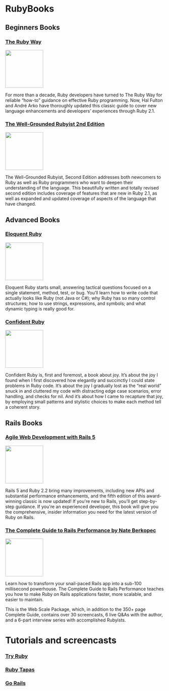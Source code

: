 # RubyBooks

**Beginners Books**
----
### [The Ruby Way](https://doc.lagout.org/programmation/Ruby/The%20Ruby%20Way%20%283rd%20ed.%29%20%5BFulton%20%26%20Arko%202015-03-13%5D.pdf)

<img src="http://www.informit.com/ShowCover.aspx?isbn=0321714636" width="120px"/>

For more than a decade, Ruby developers have turned to The Ruby Way for reliable “how-to” guidance on effective Ruby programming. Now, Hal Fulton and André Arko have thoroughly updated this classic guide to cover new language enhancements and developers’ experiences through Ruby 2.1.

### [The Well-Grounded Rubyist 2nd Edition](http://docdro.id/Fj3c4ZU)

<img src="https://hsto.org/getpro/habr/post_images/0fa/e48/c1b/0fae48c1ba9ce6380459402a49c67f54.jpg" width="120px"/>

The Well-Grounded Rubyist, Second Edition addresses both newcomers to Ruby as well as Ruby programmers who want to deepen their understanding of the language. This beautifully written and totally revised second edition includes coverage of features that are new in Ruby 2.1, as well as expanded and updated coverage of aspects of the language that have changed.

**Advanced Books**
---
### [Eloquent Ruby](http://www.r-5.org/files/books/computers/languages/ruby/main/Russ_Olsen-Eloquent_Ruby-EN.pdf)

<img src="https://images-na.ssl-images-amazon.com/images/I/41KtNo1H-DL._SX380_BO1,204,203,200_.jpg" width="120px"/>

Eloquent Ruby starts small, answering tactical questions focused on a single statement, method, test, or bug. You’ll learn how to write code that actually looks like Ruby (not Java or C#); why Ruby has so many control structures; how to use strings, expressions, and symbols; and what dynamic typing is really good for.

### [Confident Ruby](http://docdro.id/4jRCVeg)

<img src="https://dance.computer.dance/images/books/confident-ruby.png" width="120px"/>

Confident Ruby is, first and foremost, a book about joy. It’s about the joy I found when I first discovered how elegantly and succinctly I could state problems in Ruby code. It’s about the joy I gradually lost as the “real world” snuck in and cluttered my code with distracting edge case scenarios, error handling, and checks for nil. And it’s about how I came to recapture that joy, by employing small patterns and stylistic choices to make each method tell a coherent story.


**Rails Books**
----
### [Agile Web Development with Rails 5](https://www.amazon.com/Agile-Web-Development-Rails-5/dp/1680501712/ref=pd_sim_14_14?_encoding=UTF8&pd_rd_i=1680501712&pd_rd_r=BVE53P2S753TR9WWA5SK&pd_rd_w=TlPIC&pd_rd_wg=jsYA1&psc=1&refRID=BVE53P2S753TR9WWA5SK)

<img src="https://images-na.ssl-images-amazon.com/images/I/51hEQW90j7L._SX404_BO1,204,203,200_.jpg" width="120px" />

Rails 5 and Ruby 2.2 bring many improvements, including new APIs and substantial performance enhancements, and the fifth edition of this award-winning classic is now updated! If you're new to Rails, you'll get step-by-step guidance. If you're an experienced developer, this book will give you the comprehensive, insider information you need for the latest version of Ruby on Rails.

### [The Complete Guide to Rails Performance by Nate Berkopec](https://www.docdroid.net/4D8dMoi/complete-guide-to-rails-performance.pdf)

<img src="https://static-2.gumroad.com/res/gumroad/3749077300444/asset_previews/913b6f8e62c08998f95b88f34e8128c3/retina/cover_small.jpg" width="120px" />

Learn how to transform your snail-paced Rails app into a sub-100 millisecond powerhouse. The Complete Guide to Rails Performance teaches you how to make Ruby on Rails applications faster, more scalable, and easier to maintain.

This is the Web Scale Package, which, in addition to the 350+ page Complete Guide, contains over 30 screencasts, 6 live Q&As with the author, and a 6-part interview series with accomplished Rubyists.

Tutorials and screencasts
====

### [Try Ruby](http://tryruby.org/)
### [Ruby Tapas](https://www.rubytapas.com/)
### [Go Rails](https://gorails.com/)
